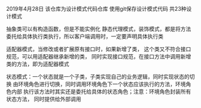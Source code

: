 2019年4月28日
该仓库为设计模式代码仓库
使用git保存设计模式代码
共23种设计模式

抽象类可以有构造函数，但是不能实例化
静态代理模式，装饰模式，都是将方法委托给具体执行类执行，所以客户端调用时，一定要声明具体执行类

适配器模式，当修改或者扩展原有接口时，如果新增了类，
这个类又不符合接口规范，可以用适配器继承新增的类，
同时实现接口规范，在接口方法中调用新增类的方法，即为适配器模式

状态模式：一个状态就是一个子类，子类实现自己的业务逻辑，同时实现状态的切换
由环境角色进行切换，同时调用环境角色下一个状态应该执行的方法，环境角色内部
执行该方法时其实还是委托给具体的状态角色；注意：环境角色封装所有状态方法，
同时提供给外部调用
